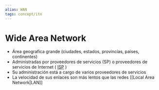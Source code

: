 ```yaml
---
alias: WAN
tags: concept/itn
---
```

# Wide Area Network

- Área geografica grande (ciudades, estados, provincias, paises, continentes)
- Administradas por proveedores de servicios (SP) o proveedores de servicios de Internet ( [ISP](app://obsidian.md/index.html#ISP) )
- Su administración está a cargo de varios proveedores de servicios
- La velocidad de sus enlaces son más lentos que las redes [[Local Area Network|LAN]]